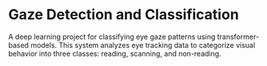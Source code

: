 # Gaze Detection and Classification

A deep learning project for classifying eye gaze patterns using transformer-based models. This system analyzes eye tracking data to categorize visual behavior into three classes: reading, scanning, and non-reading.